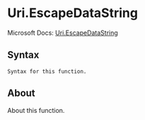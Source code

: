 ---
---

# Uri.EscapeDataString

Microsoft Docs: [Uri.EscapeDataString](https://docs.microsoft.com/en-us/powerquery-m/uri-escapedatastring)

## Syntax

```
Syntax for this function.
```

## About

About this function.

